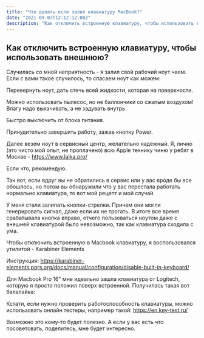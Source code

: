 ```yaml
---
title: "Что делать если залил клавиатуру MacBook?"
date: "2021-09-07T12:12:12.00Z"
description: "Как отключить встроенную клавиатуру, чтобы использовать внешнюю?"
---
```


## Как отключить встроенную клавиатуру, чтобы использовать внешнюю?

Случилась со мной неприятность - я залил свой рабочий ноут чаем. Если с вами такое случилось, то спасаем ноут как можем:

Перевернуть ноут, дать стечь всей жидкости, которая на поверхности.

Можно использовать пылесос, но не баллончики со сжатым воздухом! Влагу надо выкачивать, а не задувать внутрь

Быстро выключить от блока питания.

Принудительно завершить работу, зажав кнопку Power.

Далее везем ноут в сервисный центр, желательно надежный. Я, лично (это чисто мой опыт, не проплачено) всю Apple технику чиню у ребят в Москве - https://www.laika.pro/

Если что, рекомендую.

Так вот, если вдруг вы не обратились в сервис или у вас вроде бы все обошлось, но потом вы обнаружили что у вас перестала работать нормально клавиатура, то вот мой рецепт и мой случай.

У меня стали залипать кнопки-стрелки. Причем они могли генерировать сигнал, даже если их не трогать. В итоге все время срабатывала кнопка вправо, отчего пользоваться ноутом даже с внешней клавиатурой было невозможно, так как клавиатура сходила с ума.

Чтобы отключить встроенную в Macbook клавиатуру, я воспользовался утилитой - Karabiner Elements

Инструкция: https://karabiner-elements.pqrs.org/docs/manual/configuration/disable-built-in-keyboard/

Для Macbook Pro 16" мне идеально зашла клавиатура от Logitech, которую я просто положил поверх встроенной. Получилась такая вот балалайка:

Кстати, если нужно проверить работоспособность клавиатуры, можно использовать онлайн тестеры, например такой: https://en.key-test.ru/

Возможно это кому-то будет полезно. А если у вас есть что посоветовать, поделитесь, мне будет интересно.
